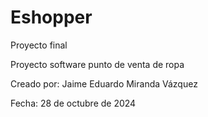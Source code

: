 # Eshopper
Proyecto final 

Proyecto software punto de venta de ropa

Creado por: Jaime Eduardo Miranda Vázquez

Fecha: 28 de octubre de 2024
